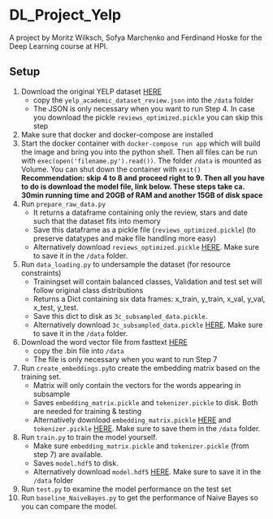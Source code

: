# DL_Project_Yelp

A project by Moritz Wilksch, Sofya Marchenko and Ferdinand Hoske for the Deep Learning course at HPI.

## Setup

1. Download the original YELP dataset [HERE](https://drive.google.com/file/d/1JyhkvYRnpy5mlvI2xUrTEJMdGoEi19PQ/view?usp=sharing)
   - copy the `yelp_academic_dataset_review.json` into the `/data` folder
   - The JSON is only necessary when you want to run Step 4. In case you download the pickle `reviews_optimized.pickle` you can skip this step
2. Make sure that docker and docker-compose are installed
3. Start the docker container with `docker-compose run app` which will build the image and bring you into the python shell. Then all files can be run with `exec(open('filename.py').read())`. The folder `/data` is mounted as Volume. You can shut down the container with `exit()`
   **Recommendation: skip 4 to 8 and proceed right to 9. Then all you have to do is download the model file, link below. These steps take ca. 30min running time and 20GB of RAM and another 15GB of disk space**
4. Run `prepare_raw_data.py`
   - It returns a dataframe containing only the review, stars and date such that the dataset fits into memory
   - Save this dataframe as a pickle file (`reviews_optimized.pickle`) (to preserve datatypes and make file handling more easy)
   - Alternatively download `reviews_optimized.pickle` [HERE](https://drive.google.com/file/d/1941uzvFlhurY7j5JtiIoGsuW57onkMT3/view?usp=sharing). Make sure to save it in the `/data` folder.
5. Run `data_loading.py` to undersample the dataset (for resource constraints)
   - Trainingset will contain balanced classes, Validation and test set will follow original class distributions
   - Returns a Dict containing six data frames: x_train, y_train, x_val, y_val, x_test, y_test.
   - Save this dict to disk as `3c_subsampled_data.pickle`.
   - Alternatively download `3c_subsampled_data.pickle` [HERE](https://drive.google.com/file/d/1QuJlZdjBZaicfb9ibXxg1xHueZNzX4gT/view?usp=sharing). Make sure to save it in the `/data` folder.
6. Download the word vector file from fasttext [HERE](https://dl.fbaipublicfiles.com/fasttext/vectors-crawl/cc.en.300.bin.gz)
   - copy the .bin file into `/data`
   - The file is only necessary when you want to run Step 7
7. Run `create_embeddings.py`to create the embedding matrix based on the training set.
   - Matrix will only contain the vectors for the words appearing in subsample
   - Saves `embedding_matrix.pickle` and `tokenizer.pickle` to disk. Both are needed for training & testing
   - Alternatively download `embedding_matrix.pickle` [HERE](https://drive.google.com/file/d/1SkrpF67Wbccut8hpEH-K4mlnxobpAlEj/view?usp=sharing) and `tokenizer.pickle` [HERE](https://drive.google.com/file/d/1lUr6QfSDx_neYnBwrO53L_jWnL_O7sd_/view?usp=sharing). Make sure to save them in the `/data` folder.
8. Run `train.py` to train the model yourself.
   - Make sure `embedding_matrix.pickle` and `tokenizer.pickle` (from step 7) are available.
   - Saves `model.hdf5` to disk.
   - Alternatively download `model.hdf5` [HERE](https://drive.google.com/file/d/1McAYruCXwTSRBzxWZJ1k48WvGsN4f0IK/view?usp=sharing). Make sure to save it in the `/data` folder
9. Run `test.py` to examine the model performance on the test set
10. Run `baseline_NaiveBayes.py` to get the performance of Naive Bayes so you can compare the model.
